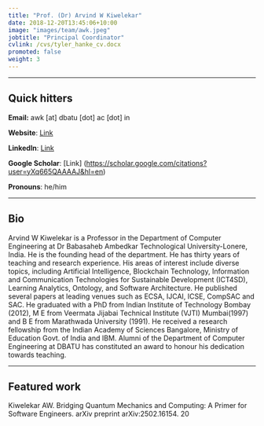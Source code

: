 ```yaml
---
title: "Prof. (Dr) Arvind W Kiwelekar"
date: 2018-12-20T13:45:06+10:00
image: "images/team/awk.jpeg"
jobtitle: "Principal Coordinator"
cvlink: /cvs/tyler_hanke_cv.docx
promoted: false
weight: 3
---
```


---
## Quick hitters

**Email:** awk [at] dbatu [dot] ac [dot] in

**Website**: [Link](https://akiwelekar.github.io/)

**LinkedIn**: [Link](https://www.linkedin.com/in/a-w-kiwelekar/?originalSubdomain=in)

**Google Scholar**: [Link] (https://scholar.google.com/citations?user=yXq665QAAAAJ&hl=en)


**Pronouns**: he/him

---
## Bio
Arvind W Kiwelekar is a Professor in the Department of Computer Engineering at Dr Babasaheb Ambedkar Technological University-Lonere, India. He is the founding head of the department. He has thirty years of teaching and research experience. His areas of interest include diverse topics, including Artificial Intelligence, Blockchain Technology, Information and Communication Technologies for Sustainable Development (ICT4SD), Learning Analytics, Ontology, and Software Architecture. He published several papers at leading venues such as ECSA, IJCAI, ICSE, CompSAC and SAC. He graduated with a PhD from Indian Institute of Technology Bombay (2012), M E from Veermata Jijabai Technical Institute (VJTI) Mumbai(1997) and B E from Marathwada University (1991). He received a research fellowship from the Indian Academy of Sciences Bangalore, Ministry of Education Govt. of India and IBM. Alumni of the Department of Computer Engineering at DBATU has constituted an award to honour his dedication towards teaching.


---
## Featured work
 Kiwelekar AW. Bridging Quantum Mechanics and Computing: A Primer for Software Engineers. arXiv preprint arXiv:2502.16154. 20
